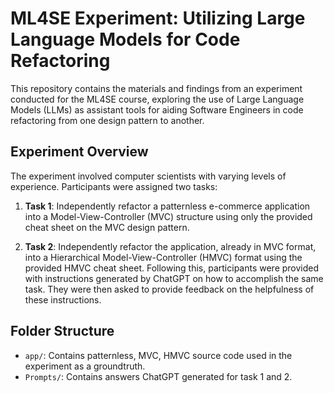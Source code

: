 # ML4SE Experiment: Utilizing Large Language Models for Code Refactoring

This repository contains the materials and findings from an experiment conducted for the ML4SE course, exploring the use of Large Language Models (LLMs) as assistant tools for aiding Software Engineers in code refactoring from one design pattern to another.

## Experiment Overview

The experiment involved computer scientists with varying levels of experience. Participants were assigned two tasks:

1. **Task 1**: Independently refactor a patternless e-commerce application into a Model-View-Controller (MVC) structure using only the provided cheat sheet on the MVC design pattern.

2. **Task 2**: Independently refactor the application, already in MVC format, into a Hierarchical Model-View-Controller (HMVC) format using the provided HMVC cheat sheet. Following this, participants were provided with instructions generated by ChatGPT on how to accomplish the same task. They were then asked to provide feedback on the helpfulness of these instructions.

## Folder Structure

- `app/`: Contains patternless, MVC, HMVC source code used in the experiment as a groundtruth.
- `Prompts/`: Contains answers ChatGPT generated for task 1 and 2.
